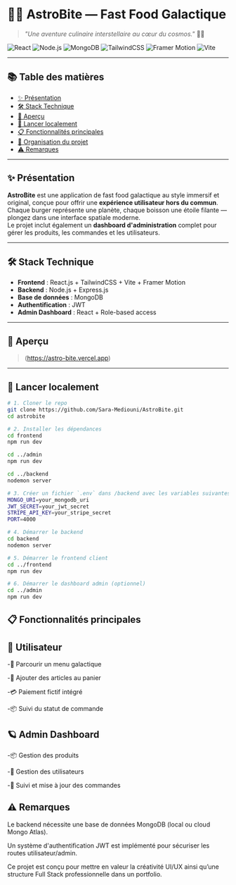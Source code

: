 # 🍔✨ **AstroBite** — Fast Food Galactique

> *"Une aventure culinaire interstellaire au cœur du cosmos."* 🚀🌌

![React](https://img.shields.io/badge/React-20232A?style=for-the-badge&logo=react&logoColor=61DAFB)
![Node.js](https://img.shields.io/badge/Node.js-339933?style=for-the-badge&logo=nodedotjs&logoColor=white)
![MongoDB](https://img.shields.io/badge/MongoDB-4EA94B?style=for-the-badge&logo=mongodb&logoColor=white)
![TailwindCSS](https://img.shields.io/badge/TailwindCSS-06B6D4?style=for-the-badge&logo=tailwindcss&logoColor=white)
![Framer Motion](https://img.shields.io/badge/Framer--Motion-EF008F?style=for-the-badge&logo=framer&logoColor=white)
![Vite](https://img.shields.io/badge/Vite-646CFF?style=for-the-badge&logo=vite&logoColor=white)

---

## 📚 Table des matières

- [✨ Présentation](#-présentation)
- [🛠️ Stack Technique](#️-stack-technique)
- [📸 Aperçu](#-aperçu)
- [🚀 Lancer localement](#-lancer-localement)
- [📋 Fonctionnalités principales](#-fonctionnalités-principales)
- [📂 Organisation du projet](#-organisation-du-projet)
- [⚠️ Remarques](#️-remarques)

---

## ✨ Présentation

**AstroBite** est une application de fast food galactique au style immersif et original, conçue pour offrir une **expérience utilisateur hors du commun**.  
Chaque burger représente une planète, chaque boisson une étoile filante — plongez dans une interface spatiale moderne.  
Le projet inclut également un **dashboard d'administration** complet pour gérer les produits, les commandes et les utilisateurs.

---

## 🛠️ Stack Technique

- **Frontend** : React.js + TailwindCSS + Vite + Framer Motion
- **Backend** : Node.js + Express.js
- **Base de données** : MongoDB
- **Authentification** : JWT
- **Admin Dashboard** : React + Role-based access

---

## 📸 Aperçu

> (https://astro-bite.vercel.app)

---

## 🚀 Lancer localement

```bash
# 1. Cloner le repo
git clone https://github.com/Sara-Mediouni/AstroBite.git
cd astrobite

# 2. Installer les dépendances
cd frontend
npm run dev

cd ../admin
npm run dev

cd ../backend
nodemon server

# 3. Créer un fichier `.env` dans /backend avec les variables suivantes :
MONGO_URI=your_mongodb_uri
JWT_SECRET=your_jwt_secret
STRIPE_API_KEY=your_stripe_secret
PORT=4000

# 4. Démarrer le backend
cd backend
nodemon server

# 5. Démarrer le frontend client
cd ../frontend
npm run dev

# 6. Démarrer le dashboard admin (optionnel)
cd ../admin
npm run dev
```
## 📋 Fonctionnalités principales
## 🌠 Utilisateur
-🍔 Parcourir un menu galactique

-🛒 Ajouter des articles au panier

-💳 Paiement fictif intégré

-📦 Suivi du statut de commande

## 🪐 Admin Dashboard
-📦 Gestion des produits

-👤 Gestion des utilisateurs

-🧾 Suivi et mise à jour des commandes

## ⚠️ Remarques
Le backend nécessite une base de données MongoDB (local ou cloud Mongo Atlas).

Un système d'authentification JWT est implémenté pour sécuriser les routes utilisateur/admin.

Ce projet est conçu pour mettre en valeur la créativité UI/UX ainsi qu’une structure Full Stack professionnelle dans un portfolio.